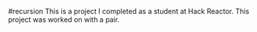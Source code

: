 #recursion
This is a project I completed as a student at Hack Reactor. This project was worked on with a pair.
